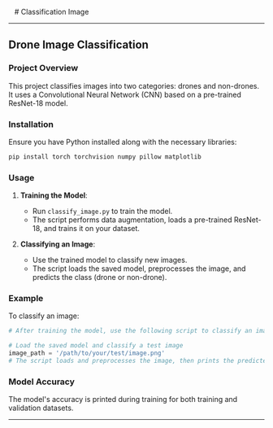    # Classification Image

---

## Drone Image Classification

### Project Overview

This project classifies images into two categories: drones and non-drones. It uses a Convolutional Neural Network (CNN) based on a pre-trained ResNet-18 model.

### Installation

Ensure you have Python installed along with the necessary libraries:

```bash
pip install torch torchvision numpy pillow matplotlib
```

### Usage

1. **Training the Model**:
   - Run `classify_image.py` to train the model.
   - The script performs data augmentation, loads a pre-trained ResNet-18, and trains it on your dataset.

2. **Classifying an Image**:
   - Use the trained model to classify new images.
   - The script loads the saved model, preprocesses the image, and predicts the class (drone or non-drone).

### Example

To classify an image:

```python
# After training the model, use the following script to classify an image:

# Load the saved model and classify a test image
image_path = '/path/to/your/test/image.png'
# The script loads and preprocesses the image, then prints the predicted class
```

### Model Accuracy

The model's accuracy is printed during training for both training and validation datasets.

---

